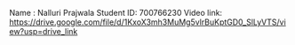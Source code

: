 Name : Nalluri Prajwala
Student ID: 700766230
Video link: https://drive.google.com/file/d/1KxoX3mh3MuMg5vlrBuKptGD0_SlLyVTS/view?usp=drive_link
